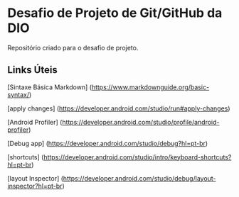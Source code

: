 # Desafio de Projeto de Git/GitHub da DIO
Repositório criado para o desafio de projeto.

## Links Úteis 
[Sintaxe Básica Markdown] (https://www.markdownguide.org/basic-syntax/)

[apply changes]           (https://developer.android.com/studio/run#apply-changes)

[Android Profiler]        (https://developer.android.com/studio/profile/android-profiler)

[Debug app]               (https://developer.android.com/studio/debug?hl=pt-br)

[shortcuts]               (https://developer.android.com/studio/intro/keyboard-shortcuts?hl=pt-br)

[layout Inspector]        (https://developer.android.com/studio/debug/layout-inspector?hl=pt-br)

